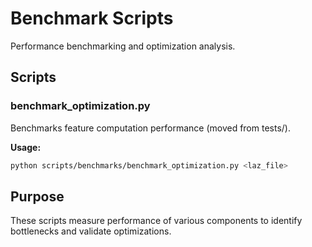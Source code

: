 # Benchmark Scripts

Performance benchmarking and optimization analysis.

## Scripts

### benchmark_optimization.py
Benchmarks feature computation performance (moved from tests/).

**Usage:**
```bash
python scripts/benchmarks/benchmark_optimization.py <laz_file>
```

## Purpose

These scripts measure performance of various components to identify
bottlenecks and validate optimizations.

